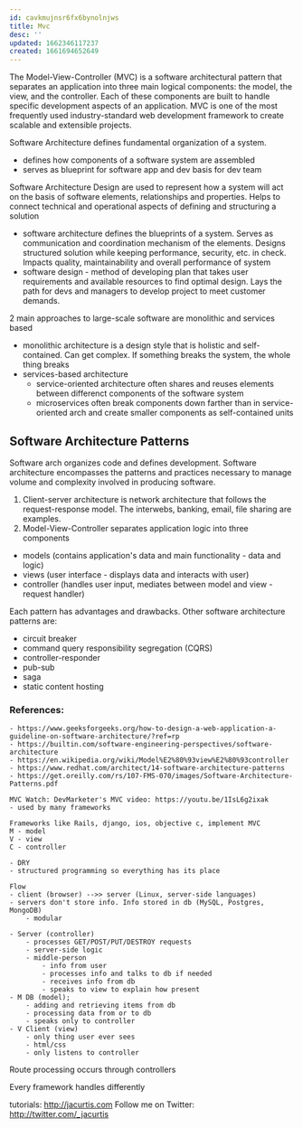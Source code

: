 ```yaml
---
id: cavkmujnsr6fx6bynolnjws
title: Mvc
desc: ''
updated: 1662346117237
created: 1661694652649
---
```

The Model-View-Controller (MVC) is a software architectural pattern that separates an application into three main logical components: the model, the view, and the controller. Each of these components are built to handle specific development aspects of an application. MVC is one of the most frequently used industry-standard web development framework to create scalable and extensible projects.

Software Architecture defines fundamental organization of a system.
- defines how components of a software system are assembled
- serves as blueprint for software app and dev basis for dev team

Software Architecture Design are used to represent how a system will act on the basis of software elements, relationships and properties. Helps to connect technical and operational aspects of defining and structuring a solution
- software architecture defines the blueprints of a system. Serves as communication and coordination mechanism of the elements. Designs structured solution while keeping performance, security, etc. in check. Impacts quality, maintainability and overall performance of system
- software design - method of developing plan that takes user requirements and available resources to find optimal design. Lays the path for devs and managers to develop project to meet customer demands.


2 main approaches to large-scale software are monolithic and services based
- monolithic architecture is a design style that is holistic and self-contained. Can get complex. If something breaks the system, the whole thing breaks
- services-based architecture 
    - service-oriented architecture often shares and reuses elements between differenct components of the software system
    - microservices often break components down farther than in service-oriented arch and create smaller components as self-contained units
    
## Software Architecture Patterns 
Software arch organizes code and defines development. Software architecture encompasses the patterns and practices necessary to manage volume and complexity involved in producing software.

1. Client-server architecture is network architecture that follows the request-response model. The interwebs, banking, email, file sharing are examples.
2. Model-View-Controller separates application logic into three components
- models (contains application's data and main functionality - data and logic)
- views (user interface - displays data and interacts with user)
- controller (handles user input, mediates between model and view - request handler)

Each pattern has advantages and drawbacks. Other software architecture patterns are:
- circuit breaker
- command query responsibility segregation (CQRS)
- controller-responder
- pub-sub
- saga
- static content hosting

### References: 
    - https://www.geeksforgeeks.org/how-to-design-a-web-application-a-guideline-on-software-architecture/?ref=rp
    - https://builtin.com/software-engineering-perspectives/software-architecture
    - https://en.wikipedia.org/wiki/Model%E2%80%93view%E2%80%93controller
    - https://www.redhat.com/architect/14-software-architecture-patterns
    - https://get.oreilly.com/rs/107-FMS-070/images/Software-Architecture-Patterns.pdf

    MVC Watch: DevMarketer's MVC video: https://youtu.be/1IsL6g2ixak 
    - used by many frameworks

    Frameworks like Rails, django, ios, objective c, implement MVC
    M - model
    V - view
    C - controller

    - DRY
    - structured programming so everything has its place

    Flow
    - client (browser) -->> server (Linux, server-side languages)
    - servers don't store info. Info stored in db (MySQL, Postgres, MongoDB)
        - modular
    
    - Server (controller) 
        - processes GET/POST/PUT/DESTROY requests
        - server-side logic
        - middle-person
            - info from user
            - processes info and talks to db if needed
            - receives info from db
            - speaks to view to explain how present
    - M DB (model); 
        - adding and retrieving items from db
        - processing data from or to db
        - speaks only to controller
    - V Client (view)
        - only thing user ever sees
        - html/css
        - only listens to controller

   Route processing occurs through controllers

   Every framework handles differently

tutorials: http://jacurtis.com
Follow me on Twitter: http://twitter.com/_jacurtis
